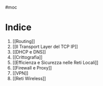 #moc

# Indice
1. [[Routing]]
2. [[Il Transport Layer del TCP IP]]
3. [[DHCP e DNS]]
4. [[Crittografia]]
5. [[Efficienza e Sicurezza nelle Reti Locali]]
6. [[Firewall e Proxy]]
7. [[VPN]]
8. [[Reti Wireless]]